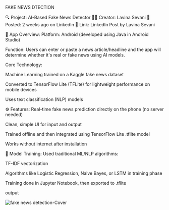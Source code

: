 FAKE NEWS DTECTION

🔍 Project: AI-Based Fake News Detector
👩‍💻 Creator: Lavina Sevani
📆 Posted: 2 weeks ago on LinkedIn
🔗 Link: LinkedIn Post by Lavina Sevani

📱 App Overview:
Platform: Android (developed using Java in Android Studio)

Function: Users can enter or paste a news article/headline and the app will determine whether it's real or fake news using AI models.

Core Technology:

Machine Learning trained on a Kaggle fake news dataset

Converted to TensorFlow Lite (TFLite) for lightweight performance on mobile devices

Uses text classification (NLP) models

⚙️ Features:
Real-time fake news prediction directly on the phone (no server needed)

Clean, simple UI for input and output

Trained offline and then integrated using TensorFlow Lite .tflite model

Works without internet after installation

🧠 Model Training:
Used traditional ML/NLP algorithms:

TF-IDF vectorization

Algorithms like Logistic Regression, Naive Bayes, or LSTM in training phase

Training done in Jupyter Notebook, then exported to .tflite

output


![fake news detection-Cover](https://github.com/user-attachments/assets/b5797a63-f1be-4fe1-89ca-83ea0e655763)

